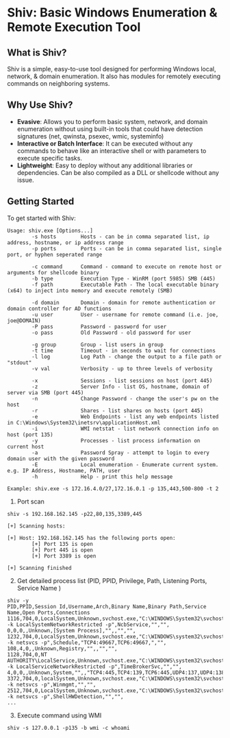 # Shiv: Basic Windows Enumeration & Remote Execution Tool

## What is Shiv?

Shiv is a simple, easy-to-use tool designed for performing Windows local, network, & domain enumeration. It also has modules for remotely executing commands on neighboring systems.

## Why Use Shiv?

- **Evasive**: Allows you to perform basic system, network, and domain enumeration without using built-in tools that could have detection signatures (net, qwinsta, psexec, wmic, systeminfo)
- **Interactive or Batch Interface**: It can be executed without any commands to behave like an interactive shell or with parameters to execute specific tasks.
- **Lightweight**: Easy to deploy without any additional libraries or dependencies. Can be also compiled as a DLL or shellcode without any issue.

## Getting Started

To get started with Shiv:

```
Usage: shiv.exe [Options...]
        -s hosts        Hosts - can be in comma separated list, ip address, hostname, or ip address range
        -p ports        Ports - can be in comma separated list, single port, or hyphen seperated range

        -c command      Command - command to execute on remote host or arguments for shellcode binary
        -b type         Execution Type - WinRM (port 5985) SMB (445)
        -f path         Executable Path - The local executable binary (x64) to inject into memory and execute remotely (SMB)

        -d domain       Domain - domain for remote authentication or domain controller for AD functions
        -u user         User - username for remote command (i.e. joe, joe@DOMAIN)
        -P pass         Password - password for user
        -o pass         Old Password - old password for user

        -g group        Group - list users in group
        -t time         Timeout - in seconds to wait for connections
        -l log          Log Path - change the output to a file path or "stdout"
        -v val          Verbosity - up to three levels of verbosity

        -x              Sessions - list sessions on host (port 445)
        -z              Server Info - list OS, hostname, domain of server via SMB (port 445)
        -n              Change Password - change the user's pw on the host
        -r              Shares - list shares on hosts (port 445)
        -e              Web Endpoints - list any web endpoints listed in C:\Windows\System32\inetsrv\applicationHost.xml
        -i              WMI netstat - list network connection info on host (port 135)
        -y              Processes - list process information on current host
        -a              Password Spray - attempt to login to every domain user with the given password
        -E              Local enumeration - Enumerate current system. e.g. IP Address, Hostname, PATH, user
        -h              Help - print this help message

Example: shiv.exe -s 172.16.4.0/27,172.16.0.1 -p 135,443,500-800 -t 2
```

1. Port scan

```
shiv -s 192.168.162.145 -p22,80,135,3389,445

[+] Scanning hosts:

[+] Host: 192.168.162.145 has the following ports open:
        [+] Port 135 is open
        [+] Port 445 is open
        [+] Port 3389 is open

[+] Scanning finished
```

2. Get detailed process list (PID, PPID, Privilege, Path, Listening Ports, Service Name )

```
shiv -y
PID,PPID,Session Id,Username,Arch,Binary Name,Binary Path,Service Name,Open Ports,Connections
1116,704,0,LocalSystem,Unknown,svchost.exe,"C:\WINDOWS\System32\svchost.exe -k LocalSystemNetworkRestricted -p",NcbService,"","",
0,0,0,,Unknown,[System Process],"",,"","",
1232,704,0,LocalSystem,Unknown,svchost.exe,"C:\WINDOWS\system32\svchost.exe -k netsvcs -p",Schedule,"TCP4:49667,TCP6:49667,","",
108,4,0,,Unknown,Registry,"",,"","",
1128,704,0,NT AUTHORITY\LocalService,Unknown,svchost.exe,"C:\WINDOWS\system32\svchost.exe -k LocalServiceNetworkRestricted -p",TimeBrokerSvc,"","",
4,0,0,,Unknown,System,"",,"TCP4:445,TCP4:139,TCP6:445,UDP4:137,UDP4:138,","",
3372,704,0,localSystem,Unknown,svchost.exe,"C:\WINDOWS\system32\svchost.exe -k netsvcs -p",Winmgmt,"","",
2512,704,0,LocalSystem,Unknown,svchost.exe,"C:\WINDOWS\System32\svchost.exe -k netsvcs -p",ShellHWDetection,"","", 
...
```

3. Execute command using WMI

```
shiv -s 127.0.0.1 -p135 -b wmi -c whoami
```

